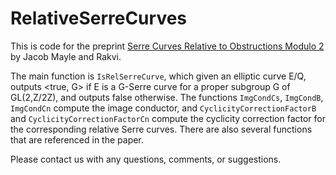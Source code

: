 # RelativeSerreCurves

This is code for the preprint [Serre Curves Relative to Obstructions Modulo 2](https://arxiv.org/abs/2210.06645) by Jacob Mayle and Rakvi.

The main function is `IsRelSerreCurve`, which given an elliptic curve E/Q, outputs <true, G> if E is a G-Serre curve for a proper subgroup G of GL(2,Z/2Z), and outputs false otherwise. The functions `ImgCondCs`, `ImgCondB`, `ImgCondCn` compute the image conductor, and `CyclicityCorrectionFactorB` and `CyclicityCorrectionFactorCn` compute the cyclicity correction factor for the corresponding relative Serre curves. There are also several functions that are referenced in the paper.

Please contact us with any questions, comments, or suggestions.
